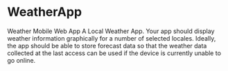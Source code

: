 # WeatherApp
Weather Mobile Web App
A Local Weather App. Your app should display weather information graphically for a number of selected locales. Ideally, the app
should be able to store forecast data so that the weather data collected at the last access can be used if the device is currently
unable to go online.

